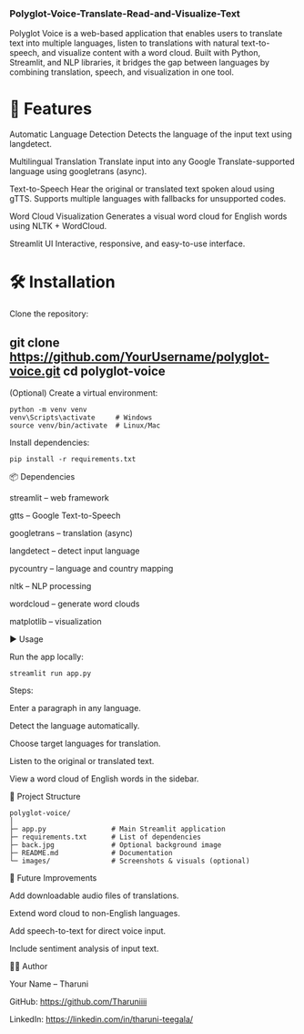 ### Polyglot-Voice-Translate-Read-and-Visualize-Text
Polyglot Voice is a web-based application that enables users to translate text into multiple languages, listen to translations with natural text-to-speech, and visualize content with a word cloud. Built with Python, Streamlit, and NLP libraries, it bridges the gap between languages by combining translation, speech, and visualization in one tool.

# 🚀 Features

Automatic Language Detection
Detects the language of the input text using langdetect.

Multilingual Translation
Translate input into any Google Translate-supported language using googletrans (async).

Text-to-Speech
Hear the original or translated text spoken aloud using gTTS.
Supports multiple languages with fallbacks for unsupported codes.

Word Cloud Visualization
Generates a visual word cloud for English words using NLTK + WordCloud.

Streamlit UI
Interactive, responsive, and easy-to-use interface.

# 🛠️ Installation

Clone the repository:

git clone https://github.com/YourUsername/polyglot-voice.git
cd polyglot-voice
---

(Optional) Create a virtual environment:
```
python -m venv venv
venv\Scripts\activate     # Windows
source venv/bin/activate  # Linux/Mac
```

Install dependencies:
```
pip install -r requirements.txt
```
📦 Dependencies

streamlit – web framework

gtts – Google Text-to-Speech

googletrans – translation (async)

langdetect – detect input language

pycountry – language and country mapping

nltk – NLP processing

wordcloud – generate word clouds

matplotlib – visualization

▶️ Usage

Run the app locally:

```streamlit run app.py```


Steps:

Enter a paragraph in any language.

Detect the language automatically.

Choose target languages for translation.

Listen to the original or translated text.

View a word cloud of English words in the sidebar.

📂 Project Structure
```
polyglot-voice/
│
├─ app.py                # Main Streamlit application
├─ requirements.txt      # List of dependencies
├─ back.jpg              # Optional background image
├─ README.md             # Documentation
└─ images/               # Screenshots & visuals (optional)
```
🌟 Future Improvements

Add downloadable audio files of translations.

Extend word cloud to non-English languages.

Add speech-to-text for direct voice input.

Include sentiment analysis of input text.

👩‍💻 Author

Your Name – Tharuni

GitHub: https://github.com/Tharuniiii

LinkedIn: https://linkedin.com/in/tharuni-teegala/

